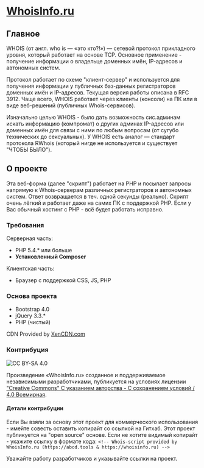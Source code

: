 # [WhoisInfo.ru](https://whoisinfo.ru)

## Главное
WHOIS (от англ. who is — «это кто?!») — сетевой протокол прикладного уровня, который работает на основе TCP. Основное применение - получение информации о владельце доменных имён, IP-адресов и автономных систем.

Протокол работает по схеме "клиент-сервер" и используется для получения информации у публичных баз-данных регистраторов доменных имён и IP-адресов. Текущая версия работы описана в RFC 3912. Чаще всего, WHOIS работает через клиенты (консоли) на ПК или в виде веб-решений (публичных Whois-сервисов). 

Изначально целью WHOIS - было дать возможность сис.админам искать информацию (компромат) о других админах IP-адресов или доменных имён для связи с ними по любым вопросам (от сугубо технических до сексуальных). У WHOIS есть аналог — стандарт протокола RWhois (который нигде не используется и существует "ЧТОБЫ БЫЛО").

## О проекте
Эта веб-форма (далее "скрипт") работает на PHP и посылает запросы напрямую к Whois-серверам различных регистраторов и автономных систем. Ответ возвращается в теч. одной секунды (реально). Скрипт очень лёгкий и работает даже на самих ПК с поддержкой PHP. Если у Вас обычный хостинг с PHP - всё будет работать исправно.

### Требования
Серверная часть:
- PHP 5.4.* или больше
- **Установленный Composer**

Клиентская часть:
- Браузер с поддержкой CSS, JS, PHP

### Основа проекта
- Bootstrap 4.0
- jQuery 3.3.*
- PHP (чистый)

CDN Provided by [XenCDN.com](https://www.xencdn.com)

### Контрибуция

![CC BY-SA 4.0](https://i.creativecommons.org/l/by-sa/4.0/88x31.png)

Произведение «WhoisInfo.ru» созданное и поддерживаемое независимыми разработчиками, публикуется на условиях лицензии ["Creative Commons" С указанием авторства - С сохранением условий / 4.0 Всемирная](https://creativecommons.org/licenses/by-sa/4.0/deed.ru).

#### Детали контрибуции
Если Вы взяли за основу этот проект для коммерческого использования - имейте совесть оставить копирайт со ссылкой на Гитхаб. Этот проект публикуется на "open source" основе. Если не хотите видимый копирайт - укажите ссылку в формате кода: `<!-- Whois-script provided by WhoisInfo.ru (https://abcd.tools & https://whoisinfo.ru) -->`

Уважайте работу разработчиков и указывайте ссылки на проект.
